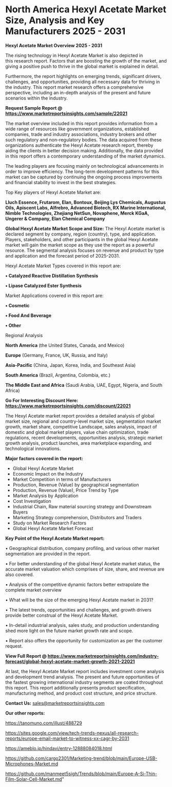 # North America Hexyl Acetate Market Size, Analysis and Key Manufacturers 2025 - 2031

<Strong> Hexyl Acetate Market Overview 2025 - 2031</strong>

The rising technology in Hexyl Acetate Market is also depicted in this research report. Factors that are boosting the growth of the market, and giving a positive push to thrive in the global market is explained in detail.

Furthermore, the report highlights on emerging trends, significant drivers, challenges, and opportunities, providing all necessary data for thriving in the industry. This report market research offers a comprehensive perspective, including an in-depth analysis of the present and future scenarios within the industry.

<strong>Request Sample Report @ <a href=https://www.marketreportsinsights.com/sample/22021>https://www.marketreportsinsights.com/sample/22021</a></strong>

The market overview included in this report provides information from a wide range of resources like government organizations, established companies, trade and industry associations, industry brokers and other such regulatory and non-regulatory bodies. The data acquired from these organizations authenticate the Hexyl Acetate research report, thereby aiding the clients in better decision making. Additionally, the data provided in this report offers a contemporary understanding of the market dynamics.

The leading players are focusing mainly on technological advancements in order to improve efficiency. The long-term development patterns for this market can be captured by continuing the ongoing process improvements and financial stability to invest in the best strategies.

Top Key players of Hexyl Acetate Market are:

<strong>Lluch Essence, Frutarom, Elan, Bontoux, Beijing Lys Chemicals, Augustus Oils, Apiscent Labs, Alfrebro, Advanced Biotech, RX Marine International, Nimble Technologies, Zhejiang NetSun, Novaphene, Merck KGaA, Ungerer & Company, Elan Chemical Company</strong>

<strong><b>Global Hexyl Acetate Market Scope and Size:</b></strong>
The Hexyl Acetate market is declared segment by company, region (country), type, and application. Players, stakeholders, and other participants in the global Hexyl Acetate market will gain the market scope as they use the report as a powerful resource. The segmental analysis focuses on revenue and product by type and application and the forecast period of 2025-2031.

Hexyl Acetate Market Types covered in this report are:

<strong>• Catalyzed Reactive Distillation Synthesis

• Lipase Catalyzed Ester Synthesis</strong>

Market Applications covered in this report are:

<strong>• Cosmetic

• Food And Beverage

• Other</strong> 

Regional Analysis

<strong>North America</strong> (the United States, Canada, and Mexico)

<strong>Europe</strong> (Germany, France, UK, Russia, and Italy)

<strong>Asia-Pacific</strong> (China, Japan, Korea, India, and Southeast Asia)

<strong>South America</strong> (Brazil, Argentina, Colombia, etc.)

<strong>The Middle East and Africa</strong> (Saudi Arabia, UAE, Egypt, Nigeria, and South Africa)

<strong>Go For Interesting Discount Here: <a href=https://www.marketreportsinsights.com/discount/22021>https://www.marketreportsinsights.com/discount/22021</a></strong>

The Hexyl Acetate market report provides a detailed analysis of global market size, regional and country-level market size, segmentation market growth, market share, competitive Landscape, sales analysis, impact of domestic and global market players, value chain optimization, trade regulations, recent developments, opportunities analysis, strategic market growth analysis, product launches, area marketplace expanding, and technological innovations.

<strong><b>Major factors covered in the report:</b></strong>
<ul>
  <li>Global Hexyl Acetate Market </li>
  <li>Economic Impact on the Industry</li>
  <li>Market Competition in terms of Manufacturers</li>
  <li>Production, Revenue (Value) by geographical segmentation</li>
  <li>Production, Revenue (Value), Price Trend by Type</li>
  <li>Market Analysis by Application</li>
  <li>Cost Investigation</li>
  <li>Industrial Chain, Raw material sourcing strategy and Downstream Buyers</li>
  <li>Marketing Strategy comprehension, Distributors and Traders</li>
  <li>Study on Market Research Factors</li>
  <li>Global Hexyl Acetate Market Forecast</li>
</ul>

<strong><b>Key Point of the Hexyl Acetate Market report:</b></strong>

• Geographical distribution, company profiling, and various other market segmentation are provided in the report.

• For better understanding of the global Hexyl Acetate market status, the accurate market valuation which comprises of size, share, and revenue are also covered.

• Analysis of the competitive dynamic factors better extrapolate the complete market overview

• What will be the size of the emerging Hexyl Acetate market in 2031?

• The latest trends, opportunities and challenges, and growth drivers provide better construal of the Hexyl Acetate Market.

• In-detail industrial analysis, sales study, and production understanding shed more light on the future market growth rate and scope.

• Report also offers the opportunity for customization as per the customer request.

<strong><b>View Full Report @ <a href=https://www.marketreportsinsights.com/industry-forecast/global-hexyl-acetate-market-growth-2021-22021>https://www.marketreportsinsights.com/industry-forecast/global-hexyl-acetate-market-growth-2021-22021</a></b></strong>


At last, the Hexyl Acetate Market report includes investment come analysis and development trend analysis. The present and future opportunities of the fastest growing international industry segments are coated throughout this report. This report additionally presents product specification, manufacturing method, and product cost structure, and price structure.

<strong>Contact Us:</strong>
sales@marketreportsinsights.com

<strong>Our other reports:</strong>

<a href=https://tanomuno.com/illust/488729>https://tanomuno.com/illust/488729</a>

<a href=https://sites.google.com/view/tech-trends-nexus/all-research-reports/europe-email-market-to-witness-xx-cagr-by-2031>https://sites.google.com/view/tech-trends-nexus/all-research-reports/europe-email-market-to-witness-xx-cagr-by-2031</a>

<a href=https://ameblo.jp/hindavi/entry-12888084018.html>https://ameblo.jp/hindavi/entry-12888084018.html</a>

<a href=https://github.com/cargo2301/Marketing-trend/blob/main/Europe-USB-Microphones-Market.md>https://github.com/cargo2301/Marketing-trend/blob/main/Europe-USB-Microphones-Market.md</a>

<a href=https://github.com/manmeet5sigh/Trends/blob/main/Europe-A-Si-Thin-Film-Solar-Cell-Market.md>https://github.com/manmeet5sigh/Trends/blob/main/Europe-A-Si-Thin-Film-Solar-Cell-Market.md</a>"
